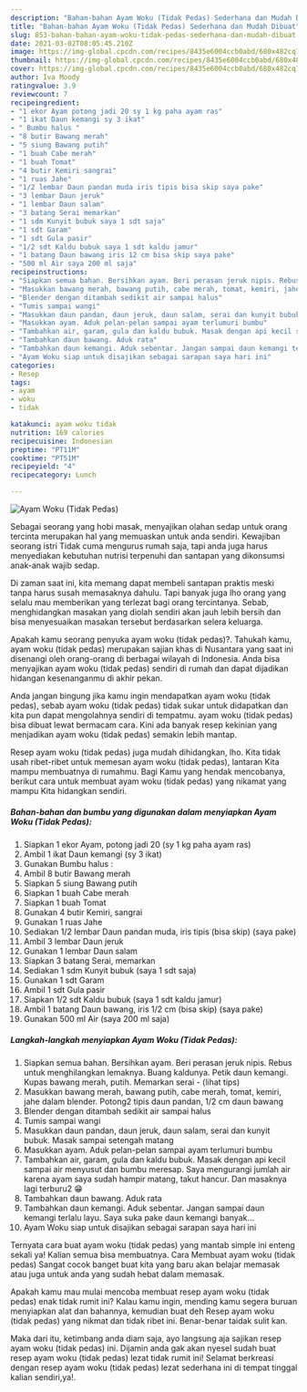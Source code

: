 ```yaml
---
description: "Bahan-bahan Ayam Woku (Tidak Pedas) Sederhana dan Mudah Dibuat"
title: "Bahan-bahan Ayam Woku (Tidak Pedas) Sederhana dan Mudah Dibuat"
slug: 853-bahan-bahan-ayam-woku-tidak-pedas-sederhana-dan-mudah-dibuat
date: 2021-03-02T08:05:45.210Z
image: https://img-global.cpcdn.com/recipes/8435e6004ccb0abd/680x482cq70/ayam-woku-tidak-pedas-foto-resep-utama.jpg
thumbnail: https://img-global.cpcdn.com/recipes/8435e6004ccb0abd/680x482cq70/ayam-woku-tidak-pedas-foto-resep-utama.jpg
cover: https://img-global.cpcdn.com/recipes/8435e6004ccb0abd/680x482cq70/ayam-woku-tidak-pedas-foto-resep-utama.jpg
author: Iva Moody
ratingvalue: 3.9
reviewcount: 7
recipeingredient:
- "1 ekor Ayam potong jadi 20 sy 1 kg paha ayam ras"
- "1 ikat Daun kemangi sy 3 ikat"
- " Bumbu halus "
- "8 butir Bawang merah"
- "5 siung Bawang putih"
- "1 buah Cabe merah"
- "1 buah Tomat"
- "4 butir Kemiri sangrai"
- "1 ruas Jahe"
- "1/2 lembar Daun pandan muda iris tipis bisa skip saya pake"
- "3 lembar Daun jeruk"
- "1 lembar Daun salam"
- "3 batang Serai memarkan"
- "1 sdm Kunyit bubuk saya 1 sdt saja"
- "1 sdt Garam"
- "1 sdt Gula pasir"
- "1/2 sdt Kaldu bubuk saya 1 sdt kaldu jamur"
- "1 batang Daun bawang iris 12 cm bisa skip saya pake"
- "500 ml Air saya 200 ml saja"
recipeinstructions:
- "Siapkan semua bahan. Bersihkan ayam. Beri perasan jeruk nipis. Rebus untuk menghilangkan lemaknya. Buang kaldunya. Petik daun kemangi. Kupas bawang merah, putih. Memarkan serai           (lihat tips)"
- "Masukkan bawang merah, bawang putih, cabe merah, tomat, kemiri, jahe dalam blender. Potong2 tipis daun pandan, 1/2 cm daun bawang"
- "Blender dengan ditambah sedikit air sampai halus"
- "Tumis sampai wangi"
- "Masukkan daun pandan, daun jeruk, daun salam, serai dan kunyit bubuk. Masak sampai setengah matang"
- "Masukkan ayam. Aduk pelan-pelan sampai ayam terlumuri bumbu"
- "Tambahkan air, garam, gula dan kaldu bubuk. Masak dengan api kecil sampai air menyusut dan bumbu meresap. Saya mengurangi jumlah air karena ayam saya sudah hampir matang, takut hancur. Dan masaknya lagi terburu2 😁"
- "Tambahkan daun bawang. Aduk rata"
- "Tambahkan daun kemangi. Aduk sebentar. Jangan sampai daun kemangi terlalu layu. Saya suka pake daun kemangi banyak..."
- "Ayam Woku siap untuk disajikan sebagai sarapan saya hari ini"
categories:
- Resep
tags:
- ayam
- woku
- tidak

katakunci: ayam woku tidak 
nutrition: 169 calories
recipecuisine: Indonesian
preptime: "PT11M"
cooktime: "PT51M"
recipeyield: "4"
recipecategory: Lunch

---
```



![Ayam Woku (Tidak Pedas)](https://img-global.cpcdn.com/recipes/8435e6004ccb0abd/680x482cq70/ayam-woku-tidak-pedas-foto-resep-utama.jpg)

Sebagai seorang yang hobi masak, menyajikan olahan sedap untuk orang tercinta merupakan hal yang memuaskan untuk anda sendiri. Kewajiban seorang istri Tidak cuma mengurus rumah saja, tapi anda juga harus menyediakan kebutuhan nutrisi terpenuhi dan santapan yang dikonsumsi anak-anak wajib sedap.

Di zaman  saat ini, kita memang dapat membeli santapan praktis meski tanpa harus susah memasaknya dahulu. Tapi banyak juga lho orang yang selalu mau memberikan yang terlezat bagi orang tercintanya. Sebab, menghidangkan masakan yang diolah sendiri akan jauh lebih bersih dan bisa menyesuaikan masakan tersebut berdasarkan selera keluarga. 



Apakah kamu seorang penyuka ayam woku (tidak pedas)?. Tahukah kamu, ayam woku (tidak pedas) merupakan sajian khas di Nusantara yang saat ini disenangi oleh orang-orang di berbagai wilayah di Indonesia. Anda bisa menyajikan ayam woku (tidak pedas) sendiri di rumah dan dapat dijadikan hidangan kesenanganmu di akhir pekan.

Anda jangan bingung jika kamu ingin mendapatkan ayam woku (tidak pedas), sebab ayam woku (tidak pedas) tidak sukar untuk didapatkan dan kita pun dapat mengolahnya sendiri di tempatmu. ayam woku (tidak pedas) bisa dibuat lewat bermacam cara. Kini ada banyak resep kekinian yang menjadikan ayam woku (tidak pedas) semakin lebih mantap.

Resep ayam woku (tidak pedas) juga mudah dihidangkan, lho. Kita tidak usah ribet-ribet untuk memesan ayam woku (tidak pedas), lantaran Kita mampu membuatnya di rumahmu. Bagi Kamu yang hendak mencobanya, berikut cara untuk membuat ayam woku (tidak pedas) yang nikamat yang mampu Kita hidangkan sendiri.

<!--inarticleads1-->

##### Bahan-bahan dan bumbu yang digunakan dalam menyiapkan Ayam Woku (Tidak Pedas):

1. Siapkan 1 ekor Ayam, potong jadi 20 (sy 1 kg paha ayam ras)
1. Ambil 1 ikat Daun kemangi (sy 3 ikat)
1. Gunakan  Bumbu halus :
1. Ambil 8 butir Bawang merah
1. Siapkan 5 siung Bawang putih
1. Siapkan 1 buah Cabe merah
1. Siapkan 1 buah Tomat
1. Gunakan 4 butir Kemiri, sangrai
1. Gunakan 1 ruas Jahe
1. Sediakan 1/2 lembar Daun pandan muda, iris tipis (bisa skip) (saya pake)
1. Ambil 3 lembar Daun jeruk
1. Gunakan 1 lembar Daun salam
1. Siapkan 3 batang Serai, memarkan
1. Sediakan 1 sdm Kunyit bubuk (saya 1 sdt saja)
1. Gunakan 1 sdt Garam
1. Ambil 1 sdt Gula pasir
1. Siapkan 1/2 sdt Kaldu bubuk (saya 1 sdt kaldu jamur)
1. Ambil 1 batang Daun bawang, iris 1/2 cm (bisa skip) (saya pake)
1. Gunakan 500 ml Air (saya 200 ml saja)




<!--inarticleads2-->

##### Langkah-langkah menyiapkan Ayam Woku (Tidak Pedas):

1. Siapkan semua bahan. Bersihkan ayam. Beri perasan jeruk nipis. Rebus untuk menghilangkan lemaknya. Buang kaldunya. Petik daun kemangi. Kupas bawang merah, putih. Memarkan serai -           (lihat tips)
1. Masukkan bawang merah, bawang putih, cabe merah, tomat, kemiri, jahe dalam blender. Potong2 tipis daun pandan, 1/2 cm daun bawang
1. Blender dengan ditambah sedikit air sampai halus
1. Tumis sampai wangi
1. Masukkan daun pandan, daun jeruk, daun salam, serai dan kunyit bubuk. Masak sampai setengah matang
1. Masukkan ayam. Aduk pelan-pelan sampai ayam terlumuri bumbu
1. Tambahkan air, garam, gula dan kaldu bubuk. Masak dengan api kecil sampai air menyusut dan bumbu meresap. Saya mengurangi jumlah air karena ayam saya sudah hampir matang, takut hancur. Dan masaknya lagi terburu2 😁
1. Tambahkan daun bawang. Aduk rata
1. Tambahkan daun kemangi. Aduk sebentar. Jangan sampai daun kemangi terlalu layu. Saya suka pake daun kemangi banyak...
1. Ayam Woku siap untuk disajikan sebagai sarapan saya hari ini




Ternyata cara buat ayam woku (tidak pedas) yang mantab simple ini enteng sekali ya! Kalian semua bisa membuatnya. Cara Membuat ayam woku (tidak pedas) Sangat cocok banget buat kita yang baru akan belajar memasak atau juga untuk anda yang sudah hebat dalam memasak.

Apakah kamu mau mulai mencoba membuat resep ayam woku (tidak pedas) enak tidak rumit ini? Kalau kamu ingin, mending kamu segera buruan menyiapkan alat dan bahannya, kemudian buat deh Resep ayam woku (tidak pedas) yang nikmat dan tidak ribet ini. Benar-benar taidak sulit kan. 

Maka dari itu, ketimbang anda diam saja, ayo langsung aja sajikan resep ayam woku (tidak pedas) ini. Dijamin anda gak akan nyesel sudah buat resep ayam woku (tidak pedas) lezat tidak rumit ini! Selamat berkreasi dengan resep ayam woku (tidak pedas) lezat sederhana ini di tempat tinggal kalian sendiri,ya!.

